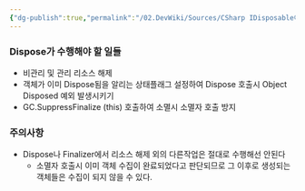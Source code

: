 ```yaml
---
{"dg-publish":true,"permalink":"/02.DevWiki/Sources/CSharp IDisposable이 반드시 구현해야하는 것/","noteIcon":"","created":"2024-12-01T17:25:23.000+09:00","updated":"2025-07-19T23:03:14.000+09:00"}
---
```


### Dispose가 수행해야 할 일들
- 비관리 및 관리 리소스 해제
- 객체가 이미 Dispose됨을 알리는 상태플래그 설정하여 Dispose 호출시 Object Disposed 예외 발생시키기
- GC.SuppressFinalize (this) 호출하여 소멸시 소멸자 호출 방지
### 주의사항
* Dispose나 Finalizer에서 리소스 해제 외의 다른작업은 절대로 수행해선 안된다
	* 소멸자 호출시 이미 객체 수집이 완료되었다고 판단되므로 그 이후로 생성되는 객체들은 수집이 되지 않을 수 있다.